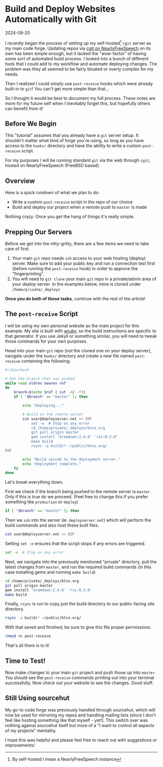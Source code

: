 # Build and Deploy Websites Automatically with Git

2024-09-20

I recently began the process of setting up my self-hosted[^1] `cgit` server as my main code forge. Updating repos via [cgit on NearlyFreeSpeech](/wiki/cgit/) on its own has been simple enough, but it lacked the "wow-factor" of having some sort of automated build process. I looked into a bunch of different tools that I could add to my workflow and automate deploying changes. The problem was they all seemed to be fairly bloated or overly complex for my needs.

Then I realized I could simply use `post-receive` hooks which were already built-in to `git`! You can't get more simple than that...

So I thought it would be best to document my full process. These notes are more for my future self when I inevitably forget this, but hopefully others can benefit from it!

## Before We Begin

This "tutorial" assumes that you already have a `git` server setup. It shouldn't matter what kind of forge you're using, so long as you have access to the `hooks/` directory and have the ability to write a custom `post-receive` script.

For my purposes I will be running standard `git` via the web through `cgit`, hosted on NearlyFreeSpeech (FreeBSD based).

## Overview

Here is a quick rundown of what we plan to do:

* Write a custom `post-receive` script in the repo of our choice
* Build and deploy our project when a remote push to `master` is made

Nothing crazy. Once you get the hang of things it's really simple.

## Prepping Our Servers

Before we get into the nitty-gritty, there are a few items we need to take care of first:

1. Your main `git` repo needs `ssh` access to your web hosting (deploy) server. Make sure to add your public key and run a connection test first (before running the `post-receive` hook) in order to approve the "fingerprinting".
2. You will need to `git clone` your main `git` repo in a private/admin area of your deploy server. In the examples below, mine is cloned under `/home/private/_deploys`

**Once you do both of those tasks**, continue with the rest of the article!

## The `post-receive` Script

I will be using my own personal website as the main project for this example. My site is built with [wruby](https://git.btxx.org/wruby), so the build instructions are specific to that generator. If you use Jekyll or something similar, you will need to tweak those commands for your own purposes.

Head into your main `git` repo (*not* the cloned one on your deploy server), navigate under the `hooks/` directory and create a new file named `post-receive` containing the following:

~~~bash
#!/bin/bash

# Get the branch that was pushed
while read oldrev newrev ref
do
    branch=$(echo $ref | cut -d/ -f3)
    if [ "$branch" == "master" ]; then

        echo "Deploying..."

        # Build on the remote server
        ssh user@deployserver.net << EOF
            set -e  # Stop on any error
            cd /home/private/_deploys/btxx.org
            git pull origin master
            gem install 'kramdown:2.4.0' 'rss:0.3.0'
            make build
            rsync -a build/* ~/public/btxx.org/
EOF

        echo "Build synced to the deployment server."
        echo "Deployment complete."
    fi
done
~~~

Let's break everything down.

First we check if the branch being pushed to the remote server is `master`. Only if this is true do we proceed. (Feel free to change this if you prefer something like `production` or `deploy`)

~~~bash
if [ "$branch" == "master" ]; then
~~~

Then we `ssh` into the server (ie. `deployserver.net`) which will perform the build commands and also host these built files.

~~~bash
ssh user@deployserver.net << EOF
~~~

Setting `set -e` ensures that the script stops if any errors are triggered.

~~~bash
set -e  # Stop on any error
~~~

Next, we navigate into the previously mentioned "private" directory, pull the latest changes from `master`, and run the required build commands (in this case installing gems and running `make build`)

~~~bash
cd /home/private/_deploys/btxx.org
git pull origin master
gem install 'kramdown:2.4.0' 'rss:0.3.0'
make build
~~~

Finally, `rsync` is run to copy just the build directory to our public-facing site directory.

~~~bash
rsync -a build/* ~/public/btxx.org/
~~~

With that saved and finished, be sure to give this file proper permissions:

~~~bash
chmod +x post-receive
~~~

That's all there is to it!

## Time to Test!

Now make changes to your main `git` project and push those up into `master`. You should see the `post-receive` commands printing out into your terminal successfully. Now check out your website to see the changes. Good stuff.

## Still Using sourcehut

My go-to code forge was previously handled through sourcehut, which will now be used for mirroring my repos and handling mailing lists (since I don't feel like hosting something like that myself - yet!). This switch over was nothing against sourcehut itself but more of a "I want to control all aspects of my projects" mentality.

I hope this was helpful and please feel free to reach out with suggestions or improvements!

[^1]: By self-hosted I mean a NearlyFreeSpeech instance